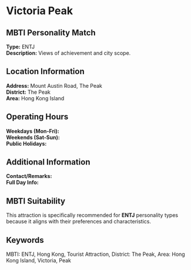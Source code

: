 # Victoria Peak

## MBTI Personality Match
**Type:** ENTJ  
**Description:** Views of achievement and city scope.

## Location Information
**Address:** Mount Austin Road, The Peak  
**District:** The Peak  
**Area:** Hong Kong Island

## Operating Hours
**Weekdays (Mon-Fri):**   
**Weekends (Sat-Sun):**   
**Public Holidays:** 

## Additional Information
**Contact/Remarks:**   
**Full Day Info:** 

## MBTI Suitability
This attraction is specifically recommended for **ENTJ** personality types because it aligns with their preferences and characteristics.

## Keywords
MBTI: ENTJ, Hong Kong, Tourist Attraction, District: The Peak, Area: Hong Kong Island, Victoria, Peak
